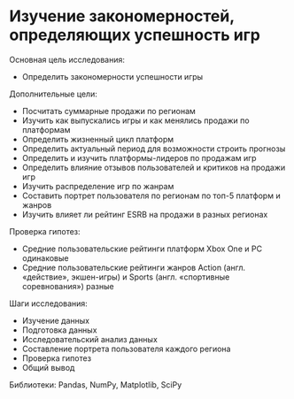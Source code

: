 # Изучение закономерностей, определяющих успешность игр

Основная цель исследования:

* Определить закономерности успешности игры

Дополнительные цели:

* Посчитать суммарные продажи по регионам
* Изучить как выпускались игры и как менялись продажи по платформам
* Определить жизненный цикл платформ
* Определить актуальный период для возможности строить прогнозы
* Определить и изучить платформы-лидеров по продажам игр
* Определить влияние отзывов пользователей и критиков на продажи игр
* Изучить распределение игр по жанрам
* Составить портрет пользователя по регионам по топ-5 платформ и жанров
* Изучить влияет ли рейтинг ESRB на продажи в разных регионах

Проверка гипотез:

* Средние пользовательские рейтинги платформ Xbox One и PC одинаковые
* Средние пользовательские рейтинги жанров Action (англ. «действие», экшен-игры) и Sports (англ. «спортивные соревнования») разные

Шаги исследования:

* Изучение данных
* Подготовка данных
* Исследовательский анализ данных
* Составление портрета пользователя каждого региона
* Проверка гипотез
* Общий вывод

Библиотеки:
Pandas, NumPy, Matplotlib, SciPy